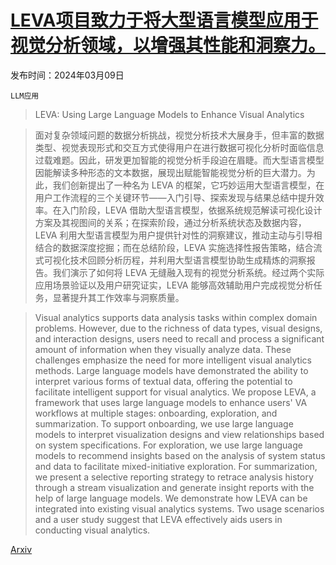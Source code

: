 # [LEVA项目致力于将大型语言模型应用于视觉分析领域，以增强其性能和洞察力。](https://arxiv.org/abs/2403.05816)

发布时间：2024年03月09日

`LLM应用`

> LEVA: Using Large Language Models to Enhance Visual Analytics

> 面对复杂领域问题的数据分析挑战，视觉分析技术大展身手，但丰富的数据类型、视觉表现形式和交互方式使得用户在进行数据可视化分析时面临信息过载难题。因此，研发更加智能的视觉分析手段迫在眉睫。而大型语言模型因能解读多种形态的文本数据，展现出赋能智能视觉分析的巨大潜力。为此，我们创新提出了一种名为 LEVA 的框架，它巧妙运用大型语言模型，在用户工作流程的三个关键环节——入门引导、探索发现与结果总结中提升效率。在入门阶段，LEVA 借助大型语言模型，依据系统规范解读可视化设计方案及其视图间的关系；在探索阶段，通过分析系统状态及数据内容，LEVA 利用大型语言模型为用户提供针对性的洞察建议，推动主动与引导相结合的数据深度挖掘；而在总结阶段，LEVA 实施选择性报告策略，结合流式可视化技术回顾分析历程，并利用大型语言模型协助生成精炼的洞察报告。我们演示了如何将 LEVA 无缝融入现有的视觉分析系统。经过两个实际应用场景验证以及用户研究证实，LEVA 能够高效辅助用户完成视觉分析任务，显著提升其工作效率与洞察质量。

> Visual analytics supports data analysis tasks within complex domain problems. However, due to the richness of data types, visual designs, and interaction designs, users need to recall and process a significant amount of information when they visually analyze data. These challenges emphasize the need for more intelligent visual analytics methods. Large language models have demonstrated the ability to interpret various forms of textual data, offering the potential to facilitate intelligent support for visual analytics. We propose LEVA, a framework that uses large language models to enhance users' VA workflows at multiple stages: onboarding, exploration, and summarization. To support onboarding, we use large language models to interpret visualization designs and view relationships based on system specifications. For exploration, we use large language models to recommend insights based on the analysis of system status and data to facilitate mixed-initiative exploration. For summarization, we present a selective reporting strategy to retrace analysis history through a stream visualization and generate insight reports with the help of large language models. We demonstrate how LEVA can be integrated into existing visual analytics systems. Two usage scenarios and a user study suggest that LEVA effectively aids users in conducting visual analytics.

[Arxiv](https://arxiv.org/abs/2403.05816)